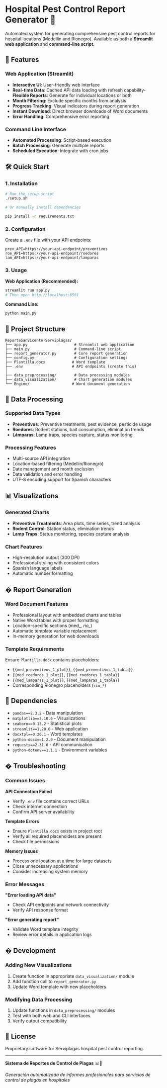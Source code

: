 # Hospital Pest Control Report Generator 🏥

Automated system for generating comprehensive pest control reports for hospital locations (Medellín and Rionegro). Available as both a **Streamlit web application** and **command-line script**.

## 🚀 Features

### Web Application (Streamlit)
- **Interactive UI**: User-friendly web interface
- **Real-time Data**: Cached API data loading with refresh capability- **Flexible Reports**: Generate for individual locations or both
- **Month Filtering**: Exclude specific months from analysis
- **Progress Tracking**: Visual indicators during report generation
- **Instant Download**: Direct browser downloads of Word documents
- **Error Handling**: Comprehensive error reporting

### Command Line Interface
- **Automated Processing**: Script-based execution
- **Batch Processing**: Generate multiple reports
- **Scheduled Execution**: Integrate with cron jobs

## 🛠️ Quick Start

### 1. Installation
```bash
# Run the setup script
./setup.sh

# Or manually install dependencies

pip install -r requirements.txt
```

### 2. Configuration
Create a `.env` file with your API endpoints:
```env
prev_API=https://your-api-endpoint/preventivos
roe_API=https://your-api-endpoint/roedores  
lam_API=https://your-api-endpoint/lamparas
```

### 3. Usage

**Web Application (Recommended):**
```bash
streamlit run app.py
# Then open http://localhost:8501
```

**Command Line:**
```bash
python main.py
```

## 📁 Project Structure

```
ReporteSanVicente-Serviplagas/
├── app.py                     # Streamlit web application
├── main.py                    # Command-line script
├── report_generator.py        # Core report generation
├── config.py                  # Configuration settings
├── Plantilla.docx            # Word template
├── .env                      # API endpoints (create this)
│
├── data_preprocessing/        # Data processing modules
├── data_visualization/        # Chart generation modules  
└── Engine/                   # Word document generation
```

## 🎯 Data Processing

### Supported Data Types
- **Preventivos**: Preventive treatments, pest evidence, pesticide usage
- **Roedores**: Rodent stations, bait consumption, elimination trends
- **Lámparas**: Lamp traps, species capture, status monitoring

### Processing Features
- Multi-source API integration
- Location-based filtering (Medellín/Rionegro)
- Date management and month exclusion
- Data validation and error handling
- UTF-8 encoding support for Spanish characters

## 📊 Visualizations

### Generated Charts
- **Preventive Treatments**: Area plots, time series, trend analysis
- **Rodent Control**: Station status, elimination trends
- **Lamp Traps**: Status monitoring, species capture analysis

### Chart Features
- High-resolution output (300 DPI)
- Professional styling with consistent colors
- Spanish language labels
- Automatic number formatting

## � Report Generation

### Word Document Features
- Professional layout with embedded charts and tables
- Native Word tables with proper formatting
- Location-specific sections (med_*, rio_*)
- Automatic template variable replacement
- In-memory generation for web downloads

### Template Requirements
Ensure `Plantilla.docx` contains placeholders:
- `{{med_preventivos_1_plot}}`, `{{med_preventivos_1_tabla}}`
- `{{med_roedores_1_plot}}`, `{{med_roedores_1_tabla}}`
- `{{med_lamparas_1_plot}}`, `{{med_lamparas_1_tabla}}`
- Corresponding Rionegro placeholders (`rio_*`)

## 🔧 Dependencies

- `pandas==2.3.2` - Data manipulation
- `matplotlib==3.10.6` - Visualizations
- `seaborn==0.13.2` - Statistical plots
- `streamlit==1.28.0` - Web application
- `docxtpl==0.20.1` - Word templates
- `python-docx==1.2.0` - Document manipulation
- `requests==2.31.0` - API communication
- `python-dotenv==1.1.1` - Environment variables

## � Troubleshooting

### Common Issues

**API Connection Failed**
- Verify `.env` file contains correct URLs
- Check internet connection
- Confirm API server availability

**Template Errors**
- Ensure `Plantilla.docx` exists in project root
- Verify all required placeholders are present
- Check file permissions

**Memory Issues**
- Process one location at a time for large datasets
- Close unnecessary applications
- Consider increasing system memory

### Error Messages

**"Error loading API data"**
- Check API endpoints and network connectivity
- Verify API response format

**"Error generating report"**
- Validate Word template integrity
- Review error details in application logs

## � Development

### Adding New Visualizations
1. Create function in appropriate `data_visualization/` module
2. Add function call to `report_generator.py`
3. Update Word template with new placeholders

### Modifying Data Processing
1. Update functions in `data_preprocessing/` modules
2. Test with both web and CLI interfaces
3. Verify output compatibility

## 📄 License

Proprietary software for Serviplagas hospital pest control reporting.

---

**Sistema de Reportes de Control de Plagas** 📊🏥

*Generación automatizada de informes profesionales para servicios de control de plagas en hospitales*